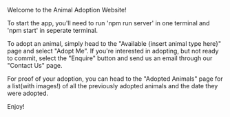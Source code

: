 Welcome to the Animal Adoption Website! 

To start the app, you'll need to run 'npm run server' in one terminal and 'npm start' in seperate terminal. 

To adopt an animal, simply head to the "Available {insert animal type here}" page and select "Adopt Me". 
If you're interested in adopting, but not ready to commit, select the "Enquire" button and send us an email through our "Contact Us" page.

For proof of your adoption, you can head to the "Adopted Animals" page for a list(with images!) of all the previously adopted animals and the date they were adopted. 

Enjoy!
